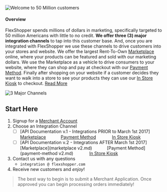 ![Welcome to 50 Million customers](assets/50-million.png)

#### Overview
FlexShopper spends millions of dollars in marketing, specifically targeted to 50 million Americans with little to no credit.  **We offer three (3) major integration channels** to tap into this customer base.  And, once you are integrated with FlexShopper we use these channels to drive customers into your stores and website.  We offer the largest Rent-To-Own [Marketplace](https://github.com/FlexShopper/docs/blob/master/marketplace.md) online, where your products can be featured and sold with our marketing dollars.  We use the Marketplace as a vehicle to drive consumers to your website, where they can shop and pay at checkout with our [Payment Method](https://github.com/FlexShopper/docs/blob/master/payment-method.md).  Finally after shopping on your website if a customer decides they want to walk into a store to see your products they can use our [In Store Kiosk](url) to checkout.  [Read More](https://github.com/FlexShopper/docs/blob/master/assets/FlexShopper-Overview.pdf)

![3 Major Channels](assets/3-channels.png)

## Start Here
1. Signup for a [Merchant Account](https://github.com/FlexShopper/docs/blob/master/merchant-account.md)
2. Choose an Integration Channel
	- [ ]  [API Documentation v.1 - Integrations PRIOR to March 1st 2017]<br>
	[Marketplace](https://github.com/FlexShopper/docs/blob/master/marketplace.md)&nbsp;&nbsp;&nbsp;&nbsp;&nbsp;&nbsp;&nbsp;&nbsp;&nbsp;&nbsp;&nbsp;&nbsp;[Payment Method](https://github.com/FlexShopper/docs/blob/master/payment-method.md) &nbsp;&nbsp;&nbsp;&nbsp;&nbsp;&nbsp;&nbsp;&nbsp;&nbsp;&nbsp;&nbsp;&nbsp;[In Store Kiosk](url)
	- [ ]  [API Documentation v.2 - Integrations AFTER March 1st 2017]<br>
		[Marketplace](marketplace v2.md)&nbsp;&nbsp;&nbsp;&nbsp;&nbsp;&nbsp;&nbsp;&nbsp;&nbsp;&nbsp;&nbsp;&nbsp;[Payment Method](payment-method v2.md) &nbsp;&nbsp;&nbsp;&nbsp;&nbsp;&nbsp;&nbsp;&nbsp;&nbsp;&nbsp;&nbsp;&nbsp;[In Store Kiosk](flex-kiosk.md)
3. Contact us with any questions
	- `integration @ flexshopper.com`
4. Receive new customers and _enjoy_!

> The best way to begin is to submit a Merchant Application. Once approved you can begin processing orders immediately!






